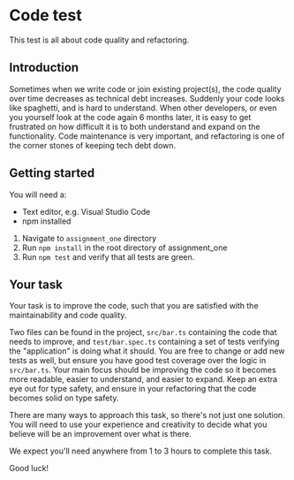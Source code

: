 # Code test

This test is all about code quality and refactoring.

## Introduction

Sometimes when we write code or join existing project(s), the code quality over time decreases as technical debt increases. Suddenly your code looks like spaghetti, and is hard to understand.
When other developers, or even you yourself look at the code again 6 months later, it is easy to get frustrated on how difficult it is to both understand and expand on the functionality.
Code maintenance is very important, and refactoring is one of the corner stones of keeping tech debt down.

## Getting started

You will need a:

* Text editor, e.g. Visual Studio Code
* npm installed

1. Navigate to `assignment_one` directory
2. Run `npm install` in the root directory of assignment_one
3. Run `npm test` and verify that all tests are green.

## Your task

Your task is to improve the code, such that you are satisfied with the maintainability and code quality.

Two files can be found in the project, `src/bar.ts` containing the code that needs to improve, and `test/bar.spec.ts` containing a set of tests verifying the "application" is doing what it should.
You are free to change or add new tests as well, but ensure you have good test coverage over the logic in `src/bar.ts`.
Your main focus should be improving the code so it becomes more readable, easier to understand, and easier to expand. Keep an extra eye out for type safety, and ensure in your refactoring that the code becomes solid on type safety.

There are many ways to approach this task, so there's not just one solution. You will need to use your experience and creativity to decide what you believe will be an improvement over what is there.

We expect you'll need anywhere from 1 to 3 hours to complete this task.

Good luck!






